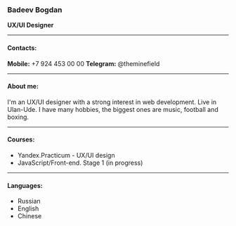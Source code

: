 ### Badeev Bogdan
__UX/UI Designer__
___
#### Contacts:

__Mobile:__ +7 924 453 00 00
__Telegram:__ @theminefield
___
#### About me:
I'm an UX/UI designer with a strong interest in web development. 
Live in Ulan-Ude. I have many hobbies, the biggest ones are music, football and boxing.
___
#### Courses:
- Yandex.Practicum - UX/UI design
- JavaScript/Front-end. Stage 1 (in progress)
___
#### Languages:
- Russian
- English
- Chinese
